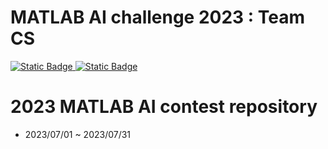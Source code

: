 # MATLAB AI challenge 2023 : Team CS
[![Static Badge](https://img.shields.io/badge/%40jbw9964-gray?style=flat-square)
](https://github.com/jbw9964)
[![Static Badge](https://img.shields.io/badge/%402jae1-blue?style=flat-square)
](https://github.com/2jae1)

# 2023 MATLAB AI contest repository
- 2023/07/01 ~ 2023/07/31
